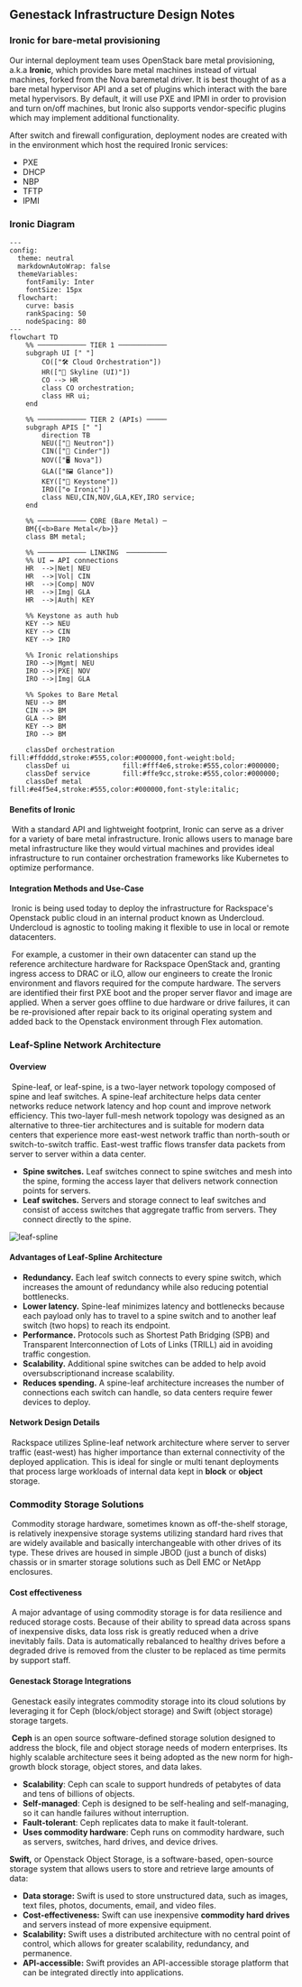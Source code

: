 ## Genestack Infrastructure Design Notes

### Ironic for bare-metal provisioning

Our internal deployment team uses OpenStack bare metal provisioning, a.k.a **Ironic**, which provides bare metal machines instead of virtual machines, forked from the Nova baremetal driver. It is best thought of as a bare metal hypervisor API and a set of plugins which interact with the bare metal hypervisors. By default, it will use PXE and IPMI in order to provision and turn on/off machines, but Ironic also supports vendor-specific plugins which may implement additional functionality.

After switch and firewall configuration, deployment nodes are created with in the environment which host the required Ironic services:

- PXE
- DHCP
- NBP
- TFTP
- IPMI

### Ironic Diagram

``` mermaid
---
config:
  theme: neutral
  markdownAutoWrap: false
  themeVariables:
    fontFamily: Inter
    fontSize: 15px
  flowchart:
    curve: basis
    rankSpacing: 50
    nodeSpacing: 80
---
flowchart TD
    %% ──────────── TIER 1 ────────────
    subgraph UI [" "]
        CO(["🛠️ Cloud Orchestration"])
        HR(["🌄 Skyline (UI)"])
        CO --> HR
        class CO orchestration;
        class HR ui;
    end

    %% ──────────── TIER 2 (APIs) ─────
    subgraph APIS [" "]
        direction TB
        NEU(["🔌 Neutron"])
        CIN(["🧱 Cinder"])
        NOV(["🖥️ Nova"])
        GLA(["🖼️ Glance"])
        KEY(["🔑 Keystone"])
        IRO(["⚙️ Ironic"])
        class NEU,CIN,NOV,GLA,KEY,IRO service;
    end

    %% ──────────── CORE (Bare Metal) ─
    BM{{<b>Bare Metal</b>}}
    class BM metal;

    %% ──────────── LINKING  ──────────
    %% UI ↔︎ API connections
    HR  -->|Net| NEU
    HR  -->|Vol| CIN
    HR  -->|Comp| NOV
    HR  -->|Img| GLA
    HR  -->|Auth| KEY

    %% Keystone as auth hub
    KEY --> NEU
    KEY --> CIN
    KEY --> IRO

    %% Ironic relationships
    IRO -->|Mgmt| NEU
    IRO -->|PXE| NOV
    IRO -->|Img| GLA

    %% Spokes to Bare Metal
    NEU --> BM
    CIN --> BM
    GLA --> BM
    KEY --> BM
    IRO --> BM

    classDef orchestration fill:#ffdddd,stroke:#555,color:#000000,font-weight:bold;
    classDef ui             fill:#fff4e6,stroke:#555,color:#000000;
    classDef service        fill:#ffe9cc,stroke:#555,color:#000000;
    classDef metal          fill:#e4f5e4,stroke:#555,color:#000000,font-style:italic;
```

#### Benefits of Ironic

​ With a standard API and lightweight footprint, Ironic can serve as a driver for a variety of bare metal infrastructure. Ironic allows users to manage bare metal infrastructure like they would virtual  machines and provides ideal infrastructure to run container  orchestration frameworks like Kubernetes to optimize performance.

#### Integration Methods and Use-Case

​ Ironic is being used today to deploy the infrastructure for Rackspace's Openstack public cloud in an internal product known as Undercloud. Undercloud is agnostic to tooling making it flexible to use in local or remote datacenters.

​ For example, a customer in their own datacenter can stand up the reference architecture hardware for Rackspace OpenStack and, granting ingress access to DRAC or iLO, allow our engineers to create the Ironic environment and flavors required for the compute hardware.  The servers are identified their first PXE boot and the proper server flavor and image are applied.  When a server goes offline to due hardware or drive failures, it can be re-provisioned after repair back to its original operating system and added back to the Openstack environment through Flex automation.

### Leaf-Spline Network Architecture

#### Overview

​ Spine-leaf, or leaf-spine, is a two-layer network topology composed of spine and leaf switches. A spine-leaf architecture helps data center networks reduce network latency and hop count and improve network efficiency.  This two-layer full-mesh network topology was designed as an alternative to three-tier architectures and is suitable for modern data centers  that experience more east-west network traffic than north-south or switch-to-switch traffic. East-west traffic flows transfer data packets from server to server within a data center.

- **Spine switches.** Leaf switches connect to spine switches and mesh into the spine, forming the access layer that delivers network connection points for servers.
- **Leaf switches.** Servers and storage connect to leaf  switches and consist of access switches that aggregate traffic from  servers. They connect directly to the spine.

![leaf-spline](assets/images/leaf-spline.png)

#### Advantages of Leaf-Spline Architecture

- **Redundancy.** Each leaf switch connects to every spine  switch, which increases the amount of redundancy while also reducing  potential bottlenecks.
- **Lower latency.** Spine-leaf minimizes latency and bottlenecks because each payload only has to travel to a spine switch and to another leaf switch (two hops) to reach its endpoint.
- **Performance.** Protocols such as Shortest Path Bridging  (SPB) and Transparent Interconnection of Lots of Links (TRILL) aid in  avoiding traffic congestion.
- **Scalability.** Additional spine switches can be added to help avoid oversubscriptionand increase scalability.
- **Reduces spending.** A spine-leaf architecture increases  the number of connections each switch can handle, so data centers  require fewer devices to deploy.

#### Network Design Details

​ Rackspace utilizes Spline-leaf network architecture where server to server traffic (east-west) has higher importance than external connectivity of the deployed application.  This is ideal for single or multi tenant deployments that process large workloads of internal data kept in **block** or **object** storage.

### Commodity Storage Solutions

​ Commodity storage hardware, sometimes known as off-the-shelf storage, is relatively inexpensive storage systems utilizing standard hard rives that are widely available  and basically interchangeable with other drives of its type.  These drives are housed in simple JBOD (just a bunch of disks) chassis or in smarter storage solutions such as Dell EMC or NetApp enclosures.

#### Cost effectiveness

​ A major advantage of using commodity storage is for data resilience and reduced storage costs.  Because of their ability to spread data across spans of inexpensive disks, data loss risk is greatly reduced when a drive inevitably fails.  Data is automatically rebalanced to healthy drives before a degraded drive is removed from the cluster to be replaced as time permits by support staff.

#### Genestack Storage Integrations

​ Genestack easily integrates commodity storage into its cloud solutions by leveraging it for Ceph (block/object storage) and Swift (object storage) storage targets.

​ **Ceph** is an open source software-defined storage solution designed to address the  block, file and object storage needs of modern enterprises. Its  highly scalable architecture sees it being adopted as the new norm for  high-growth block storage, object stores, and data lakes.

- **Scalability**: Ceph can scale to support hundreds of petabytes of data and tens of billions of objects.
- **Self-managed**: Ceph is designed to be self-healing and self-managing, so it can handle failures without interruption.
- **Fault-tolerant**: Ceph replicates data to make it fault-tolerant.
- **Uses commodity hardware**:  Ceph runs on commodity hardware, such as servers, switches, hard drives, and device drives.

**Swift,** or Openstack Object Storage, is a software-based, open-source storage system that allows users to store and retrieve large amounts of data:

- **Data storage:** Swift is used to store unstructured data, such as images, text files, photos, documents, email, and video files.
- **Cost-effectiveness:**  Swift can use inexpensive **commodity hard drives** and servers instead of more expensive equipment.
- **Scalability:**  Swift uses a distributed architecture with no central point of control, which allows for greater scalability, redundancy, and permanence.
- **API-accessible:**  Swift provides an API-accessible storage platform that can be integrated directly into applications.
